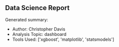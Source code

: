 ## Data Science Report

Generated summary:

- Author: Christopher Davis
- Analysis Topic: dashboard
- Tools Used: ['xgboost', 'matplotlib', 'statsmodels']

